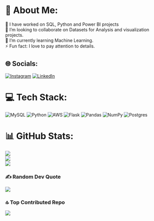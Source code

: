 # 💫 About Me:
🔭 I have  worked on SQL, Python and Power BI projects<br>👯 I’m looking to collaborate on Datasets for Analysis and visualization projects.<br>🌱 I’m currently learning Machine Learning.<br>⚡ Fun fact: I love to pay attention to details. 


## 🌐 Socials:
[![Instagram](https://img.shields.io/badge/Instagram-%23E4405F.svg?logo=Instagram&logoColor=white)](https://instagram.com/sonam_wadhwa11) [![LinkedIn](https://img.shields.io/badge/LinkedIn-%230077B5.svg?logo=linkedin&logoColor=white)](https://linkedin.com/in/https://www.linkedin.com/in/sonam-wadhwa-ab247172/) 

# 💻 Tech Stack:
![MySQL](https://img.shields.io/badge/mysql-%2300f.svg?style=for-the-badge&logo=mysql&logoColor=white) ![Python](https://img.shields.io/badge/python-3670A0?style=for-the-badge&logo=python&logoColor=ffdd54) ![AWS](https://img.shields.io/badge/AWS-%23FF9900.svg?style=for-the-badge&logo=amazon-aws&logoColor=white) ![Flask](https://img.shields.io/badge/flask-%23000.svg?style=for-the-badge&logo=flask&logoColor=white) ![Pandas](https://img.shields.io/badge/pandas-%23150458.svg?style=for-the-badge&logo=pandas&logoColor=white) ![NumPy](https://img.shields.io/badge/numpy-%23013243.svg?style=for-the-badge&logo=numpy&logoColor=white) ![Postgres](https://img.shields.io/badge/postgres-%23316192.svg?style=for-the-badge&logo=postgresql&logoColor=white)
# 📊 GitHub Stats:
![](https://github-readme-stats.vercel.app/api?username=sonamwadhwa&theme=radical&hide_border=false&include_all_commits=true&count_private=true)<br/>
![](https://github-readme-streak-stats.herokuapp.com/?user=sonamwadhwa&theme=radical&hide_border=false)<br/>
![](https://github-readme-stats.vercel.app/api/top-langs/?username=sonamwadhwa&theme=radical&hide_border=false&include_all_commits=true&count_private=true&layout=compact)

### ✍️ Random Dev Quote
![](https://quotes-github-readme.vercel.app/api?type=horizontal&theme=radical)

### 🔝 Top Contributed Repo
[![](https://visitcount.itsvg.in/api?id=sonamwadhwa&icon=0&color=0)](https://visitcount.itsvg.in)


<!-- Proudly created with GPRM ( https://gprm.itsvg.in ) -->
